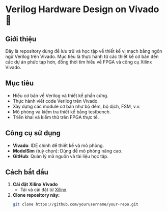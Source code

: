 # Verilog Hardware Design on Vivado 🚀  

## Giới thiệu  
Đây là repository dùng để lưu trữ và học tập về thiết kế vi mạch bằng ngôn ngữ Verilog trên Vivado. Mục tiêu là thực hành từ các thiết kế cơ bản đến các dự án phức tạp hơn, đồng thời tìm hiểu về FPGA và công cụ Xilinx Vivado.  

## Mục tiêu  
- Hiểu cơ bản về Verilog và thiết kế phần cứng.  
- Thực hành viết code Verilog trên Vivado.  
- Xây dựng các module cơ bản như bộ đếm, bộ dịch, FSM, v.v.  
- Mô phỏng và kiểm tra thiết kế bằng testbench.  
- Triển khai và kiểm thử trên FPGA thực tế.  

## Công cụ sử dụng  
- **Vivado**: IDE chính để thiết kế và mô phỏng.  
- **ModelSim** (tuỳ chọn): Dùng để mô phỏng nâng cao.  
- **GitHub**: Quản lý mã nguồn và tài liệu học tập.  

## Cách bắt đầu  
1. **Cài đặt Xilinx Vivado**  
   - Tải và cài đặt từ [Xilinx](https://www.xilinx.com/products/design-tools/vivado.html).  
2. **Clone repository này:**  
   ```sh
   git clone https://github.com/yourusername/your-repo.git

